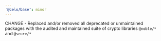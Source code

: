 ```yaml
---
'@celo/base': minor
---
```


CHANGE - Replaced and/or removed all deprecated or unmaintained packages with the audited and maintained suite of crypto libraries `@noble/*` and `@scure/*`
